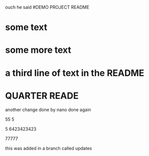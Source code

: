 ouch he said
#DEMO PROJECT README
# some text
# some more text
# a third line of text in the README
# QUARTER READE
another change
done by nano
done again

55
5

5
6423423423

77777


this was added in a branch called updates


